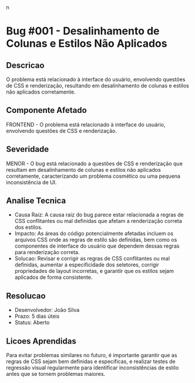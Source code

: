 n
# Bug #001 - Desalinhamento de Colunas e Estilos Não Aplicados

## Descricao
O problema está relacionado à interface do usuário, envolvendo questões de CSS e renderização, resultando em desalinhamento de colunas e estilos não aplicados corretamente.

## Componente Afetado
FRONTEND - O problema está relacionado à interface do usuário, envolvendo questões de CSS e renderização.

## Severidade
MENOR - O bug está relacionado a questões de CSS e renderização que resultam em desalinhamento de colunas e estilos não aplicados corretamente, caracterizando um problema cosmético ou uma pequena inconsistência de UI.

## Analise Tecnica
- Causa Raiz: A causa raiz do bug parece estar relacionada a regras de CSS conflitantes ou mal definidas que afetam a renderização correta dos estilos.
- Impacto: As áreas do código potencialmente afetadas incluem os arquivos CSS onde as regras de estilo são definidas, bem como os componentes de interface do usuário que dependem dessas regras para renderização correta.
- Solucao: Revisar e corrigir as regras de CSS conflitantes ou mal definidas, aumentar a especificidade dos seletores, corrigir propriedades de layout incorretas, e garantir que os estilos sejam aplicados de forma consistente.

## Resolucao
- Desenvolvedor: João Silva
- Prazo: 5 dias úteis
- Status: Aberto

## Licoes Aprendidas
Para evitar problemas similares no futuro, é importante garantir que as regras de CSS sejam bem definidas e específicas, e realizar testes de regressão visual regularmente para identificar inconsistências de estilo antes que se tornem problemas maiores.